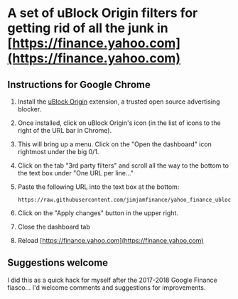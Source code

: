 # A set of uBlock Origin filters for getting rid of all the junk in [https://finance.yahoo.com](https://finance.yahoo.com)

## Instructions for Google Chrome

1. Install the [uBlock Origin](https://chrome.google.com/webstore/detail/ublock-origin/cjpalhdlnbpafiamejdnhcphjbkeiagm) extension, a trusted open source advertising blocker.

2. Once installed, click on uBlock Origin's icon (in the list of icons to the right of the URL bar in Chrome).

3. This will bring up a menu. Click on the "Open the dashboard" icon rightmost under the big 0/1.

4. Click on the tab "3rd party filters" and scroll all the way to the bottom to the text box under "One URL per line..."

5. Paste the following URL into the text box at the bottom: 
   ```
   https://raw.githubusercontent.com/jimjamfinance/yahoo_finance_ublock_origin_filters/master/yahoo_finance.txt
   ```

6. Click on the "Apply changes" button in the upper right.

7. Close the dashboard tab

8. Reload [https://finance.yahoo.com](https://finance.yahoo.com)

## Suggestions welcome

I did this as a quick hack for myself after the 2017-2018 Google Finance fiasco... I'd welcome comments and suggestions for improvements.
